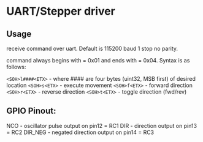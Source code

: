 # UART/Stepper driver

## Usage
receive command over uart. Default is 115200 baud 1 stop no parity.

command always begins with <SOH> = 0x01 and ends with <EOT> = 0x04. Syntax is as follows:

`<SOH>l####<ETX>` - where #### are four bytes (uint32, MSB first) of desired location
`<SOH>s<ETX>` - execute movement
`<SOH>f<ETX>` - forward direction
`<SOH>r<ETX>` - reverse direction
`<SOH>t<ETX>` - toggle direction (fwd/rev)

## GPIO Pinout:
NCO - oscillator pulse output on pin12 = RC1
DIR - direction output on pin13 = RC2
DIR_NEG - negated direction output on pin14 = RC3
